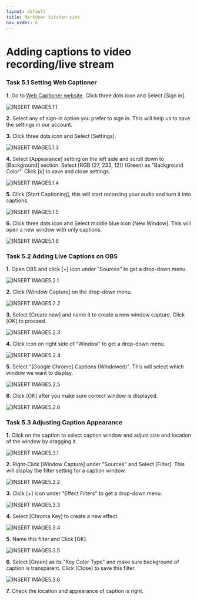 ```yaml
---
layout: default
title: Markdown kitchen sink
nav_order: 6
---
```


# Adding captions to video recording/live stream

### Task 5.1 Setting Web Captioner

**1.** Go to [Web Captioner website](https://webcaptioner.com/captioner). Click three dots icon and Select [Sign in]. 

![_INSERT IMAGE5.1.1_](https://github.com/kailinwei/using-OBS/blob/gh-pages/assets/images/task5.1.1.png?raw=true "OBS Studio Website") 

**2.** Select any of sign-in option you prefer to sign in. This will help us to save the settings in our account. 

**3.** Click three dots icon and Select [Settings]. 

![_INSERT IMAGE5.1.3_](https://github.com/kailinwei/using-OBS/blob/gh-pages/assets/images/task5.1.3.png?raw=true "OBS Studio Website") 

**4.** Select [Appearance] setting on the left side and scroll down to [Background] section. Select [RGB (27, 233, 12)] (Green) as "Background Color". Click [x] to save and close settings.

![_INSERT IMAGE5.1.4_](https://github.com/kailinwei/using-OBS/blob/gh-pages/assets/images/task5.1.4.png?raw=true "OBS Studio Website") 

**5.** Click [Start Captioning], this will start recording your audio and turn it into captions. 

![_INSERT IMAGE5.1.5_](https://github.com/kailinwei/using-OBS/blob/gh-pages/assets/images/task5.1.5.png?raw=true "OBS Studio Website") 

**6.** Click three dots icon and Select middle blue icon [New Window]. This will open a new window with only captions. 

![_INSERT IMAGE5.1.6_](https://github.com/kailinwei/using-OBS/blob/gh-pages/assets/images/task5.1.6.png?raw=true "OBS Studio Website") 

### Task 5.2 Adding Live Captions on OBS

**1.** Open OBS and click [+] icon under "Sources" to get a drop-down menu. 

![_INSERT IMAGE5.2.1_](https://github.com/kailinwei/using-OBS/blob/gh-pages/assets/images/task5.2.1.png?raw=true "OBS Studio Website") 

**2.** Click [Window Capture] on the drop-down menu. 

![_INSERT IMAGE5.2.2_](https://github.com/kailinwei/using-OBS/blob/gh-pages/assets/images/task5.2.2.png?raw=true "OBS Studio Website")

**3.** Select [Create new] and name it to create a new window capture. Click [OK] to proceed. 

![_INSERT IMAGE5.2.3_](https://github.com/kailinwei/using-OBS/blob/gh-pages/assets/images/task5.2.3.png?raw=true "OBS Studio Website")

**4.** Click icon on right side of "Window" to get a drop-down menu.

![_INSERT IMAGE5.2.4_](https://github.com/kailinwei/using-OBS/blob/gh-pages/assets/images/task5.2.4.png?raw=true "OBS Studio Website")

**5.** Select "[Google Chrome] Captions (Windowed)". This will select which window we want to display. 

![_INSERT IMAGE5.2.5_](https://github.com/kailinwei/using-OBS/blob/gh-pages/assets/images/task5.2.5.png?raw=true "OBS Studio Website")

**6.** Click [OK] after you make sure correct window is displayed. 

![_INSERT IMAGE5.2.6_](https://github.com/kailinwei/using-OBS/blob/gh-pages/assets/images/task5.2.6.png?raw=true "OBS Studio Website")

### Task 5.3 Adjusting Caption Appearance 

**1.** Click on the caption to select caption window and adjust size and location of the window by dragging it. 

![_INSERT IMAGE5.3.1_](https://github.com/kailinwei/using-OBS/blob/gh-pages/assets/images/task5.3.1.png?raw=true "OBS Studio Website")

**2.** Right-Click [Window Capture] under "Sources" and Select [Filter]. This will display the filter setting for a caption window. 

![_INSERT IMAGE5.3.2_](https://github.com/kailinwei/using-OBS/blob/gh-pages/assets/images/task5.3.2.png?raw=true "OBS Studio Website")

**3.** Click [+] icon under "Effect Filters" to get a drop-down menu. 

![_INSERT IMAGE5.3.3_](https://github.com/kailinwei/using-OBS/blob/gh-pages/assets/images/task5.3.3.png?raw=true "OBS Studio Website")

**4.** Select [Chroma Key] to create a new effect. 

![_INSERT IMAGE5.3.4_](https://github.com/kailinwei/using-OBS/blob/gh-pages/assets/images/task5.3.4.png?raw=true "OBS Studio Website")

**5.** Name this filter and Click [OK]. 

![_INSERT IMAGE5.3.5_](https://github.com/kailinwei/using-OBS/blob/gh-pages/assets/images/task5.3.5.png?raw=true "OBS Studio Website")

**6.** Select [Green] as its "Key Color Type" and make sure background of caption is transparent. Click [Close] to save this filter. 

![_INSERT IMAGE5.3.6_](https://github.com/kailinwei/using-OBS/blob/gh-pages/assets/images/task5.3.6.png?raw=true "OBS Studio Website")

**7.** Check the location and appearance of caption is right. 

